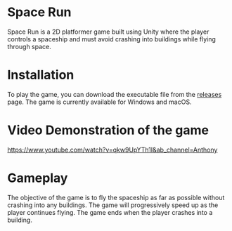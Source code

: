 # Space Run

Space Run is a 2D platformer game built using Unity where the player controls a spaceship and must avoid crashing into buildings while flying through space.

# Installation

To play the game, you can download the executable file from the [releases](https://drive.google.com/drive/folders/1jnFJlR3eO8p2yBNtrH2L6rMdY1yBw1tR?usp=sharing) page. The game is currently available for Windows and macOS.

# Video Demonstration of the game
https://www.youtube.com/watch?v=qkw9UpYTh1I&ab_channel=Anthony

# Gameplay

The objective of the game is to fly the spaceship as far as possible without crashing into any buildings. The game will progressively speed up as the player continues flying. The game ends when the player crashes into a building.
